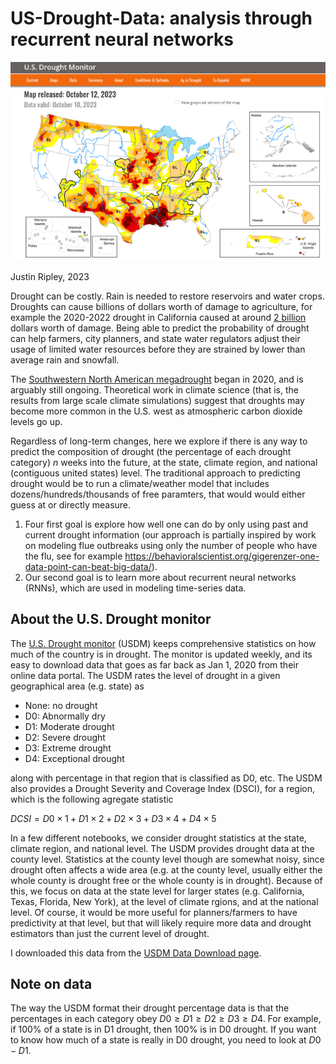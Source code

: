 # US-Drought-Data: analysis through recurrent neural networks

![USDM Splash page for October 13](USDM_splash_page.png)

Justin Ripley, 2023

Drought can be costly. 
Rain is needed to restore reservoirs and water crops. 
Droughts can cause billions of dollars worth of damage to agriculture, for example the 2020-2022 drought in California caused at around [2 billion](https://wsm.ucmerced.edu/wp-content/uploads/2022/11/Economic_Impact_CA_Drought_V01.pdf) dollars worth of damage. 
Being able to predict the probability of drought can help farmers, city planners, and state water regulators adjust their usage of limited water resources before they are strained by lower than average rain and snowfall.

The [Southwestern North American megadrought](https://en.wikipedia.org/wiki/Southwestern_North_American_megadrought) began in 2020, and is arguably still ongoing. Theoretical work in climate science (that is, the results from large scale climate simulations) suggest that droughts may become more common in the U.S. west as atmospheric carbon dioxide levels go up. 

Regardless of long-term changes, here we explore if there is any way to predict the composition of drought (the percentage of each drought category) $n$ weeks into the future, at the state, climate region, and national (contiguous united states) level. 
The traditional approach to predicting drought would be to run a climate/weather model that includes dozens/hundreds/thousands of free paramters, that would would either guess at or directly measure. 

1. Four first goal is explore how well one can do by only using past and current drought information (our approach is partially inspired by work on modeling flue outbreaks using only the number of people who have the flu, see for example https://behavioralscientist.org/gigerenzer-one-data-point-can-beat-big-data/). 
2. Our second goal is to learn more about recurrent neural networks (RNNs), which are used in modeling time-series data. 

## About the U.S. Drought monitor

The [U.S. Drought monitor](https://droughtmonitor.unl.edu/CurrentMap.aspx) (USDM) keeps comprehensive statistics on how much of the country is in drought. The monitor is updated weekly, and its easy to download data that goes as far back as Jan 1, 2020 from their online data portal. The USDM rates the level of drought in a given geographical area (e.g. state) as 
- None: no drought
- D0: Abnormally dry
- D1: Moderate drought
- D2: Severe drought
- D3: Extreme drought
- D4: Exceptional drought

along with percentage in that region that is classified as D0, etc. The USDM also provides a Drought Severity and Coverage Index (DSCI), for a region, which is the following agregate statistic 
 
$DCSI = D0 \times 1 + D1 \times 2 + D2 \times 3 + D3 \times 4 + D4 \times 5$ 

In a few different notebooks, we consider drought statistics at the state, climate region, and national level. 
The USDM provides drought data at the county level.
Statistics at the county level though are somewhat noisy, since drought often affects a wide area (e.g. at the county level, usually either the whole county is drought free or the whole county is in drought).
Because of this, we focus on data at the state level for larger states (e.g. California, Texas, Florida, New York), at the level of climate rgions, and at the national level. 
Of course, it would be more useful for planners/farmers to have predictivity at that level, but that will likely require more data and drought estimators than just the current level of drought. 

I downloaded this data from the [USDM Data Download page](https://droughtmonitor.unl.edu/DmData/DataDownload.aspx).

## Note on data

The way the USDM format their drought percentage data is that the percentages in each category obey $D0\geq D1\geq D2\geq D3 \geq D4$. For example, if 100% of a state is in D1 drought, then 100% is in D0 drought. If you want to know how much of a state is really in D0 drought, you need to look at $D0-D1$. 
